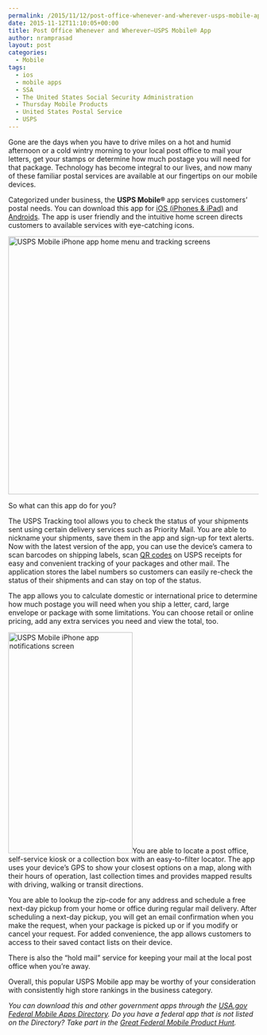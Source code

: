 ```yaml
---
permalink: /2015/11/12/post-office-whenever-and-wherever-usps-mobile-app/
date: 2015-11-12T11:10:05+00:00
title: Post Office Whenever and Wherever—USPS Mobile® App
author: nramprasad
layout: post
categories:
  - Mobile
tags:
  - ios
  - mobile apps
  - SSA
  - The United States Social Security Administration
  - Thursday Mobile Products
  - United States Postal Service
  - USPS
---
```


Gone are the days when you have to drive miles on a hot and humid afternoon or a cold wintry morning to your local post office to mail your letters, get your stamps or determine how much postage you will need for that package. Technology has become integral to our lives, and now many of these familiar postal services are available at our fingertips on our mobile devices.

Categorized under business, the **USPS Mobile®** app services customers’ postal needs. You can download this app for [iOS (iPhones & iPad)](https://itunes.apple.com/us/app/usps-mobile/id339597578?mt=8) and [Androids](https://play.google.com/store/apps/details?id=com.usps&hl=en). The app is user friendly and the intuitive home screen directs customers to available services with eye-catching icons.

<img class="aligncenter size-full wp-image-326272" src="https://s3.amazonaws.com/sitesusa/wp-content/uploads/sites/212/2015/11/600-x-518-USPS-Mobile-iPhone-app-home-menu-and-tracking-screens.jpg" alt="USPS Mobile iPhone app home menu and tracking screens" width="600" height="518" />

So what can this app do for you?

The USPS Tracking tool allows you to check the status of your shipments sent using certain delivery services such as Priority Mail. You are able to nickname your shipments, save them in the app and sign-up for text alerts. Now with the latest version of the app, you can use the device’s camera to scan barcodes on shipping labels, scan [QR codes](https://www.digitalgov.gov/2014/10/06/trends-on-tuesday-are-qr-codes-still-relevant/) on USPS receipts for easy and convenient tracking of your packages and other mail. The application stores the label numbers so customers can easily re-check the status of their shipments and can stay on top of the status.

The app allows you to calculate domestic or international price to determine how much postage you will need when you ship a letter, card, large envelope or package with some limitations. You can choose retail or online pricing, add any extra services you need and view the total, too.

<img class="alignright size-full wp-image-326282" src="https://s3.amazonaws.com/sitesusa/wp-content/uploads/sites/212/2015/11/250-x-444-USPS-Mobile-iPhone-app-notifications.jpg" alt="USPS Mobile iPhone app notifications screen" width="250" height="444" />You are able to locate a post office, self-service kiosk or a collection box with an easy-to-filter locator. The app uses your device’s GPS to show your closest options on a map, along with their hours of operation, last collection times and provides mapped results with driving, walking or transit directions.

You are able to lookup the zip-code for any address and schedule a free next-day pickup from your home or office during regular mail delivery. After scheduling a next-day pickup, you will get an email confirmation when you make the request, when your package is picked up or if you modify or cancel your request. For added convenience, the app allows customers to access to their saved contact lists on their device.

There is also the “hold mail” service for keeping your mail at the local post office when you’re away.

Overall, this popular USPS Mobile app may be worthy of your consideration with consistently high store rankings in the business category.

_You can download this and other government apps through the [USA.gov Federal Mobile Apps Directory](https://www.usa.gov/mobile-apps). Do you have a federal app that is not listed on the Directory? Take part in the [Great Federal Mobile Product Hunt](https://www.digitalgov.gov/2015/05/21/start-sleuthing-with-the-great-federal-mobile-product-hunt/)._